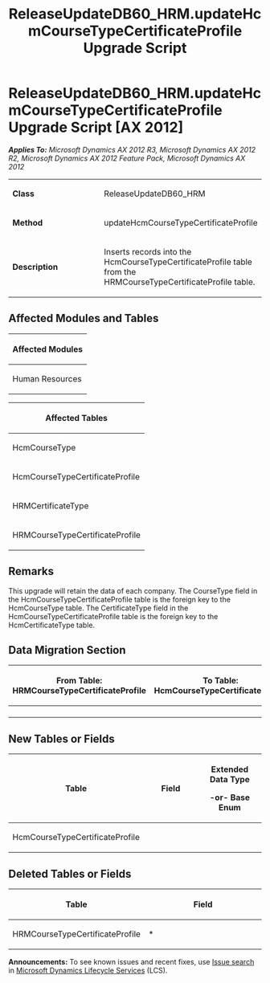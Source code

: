 ﻿---
title: ReleaseUpdateDB60_HRM.updateHcmCourseTypeCertificateProfile Upgrade Script
TOCTitle: ReleaseUpdateDB60_HRM.updateHcmCourseTypeCertificateProfile Upgrade Script
ms:assetid: e427ab5c-4698-7f7a-367f-cbe530ca8256
ms:mtpsurl: https://msdn.microsoft.com/en-us/library/JJ737389(v=AX.60)
ms:contentKeyID: 49711830
ms.date: 05/18/2015
mtps_version: v=AX.60
---

# ReleaseUpdateDB60\_HRM.updateHcmCourseTypeCertificateProfile Upgrade Script [AX 2012]


_**Applies To:** Microsoft Dynamics AX 2012 R3, Microsoft Dynamics AX 2012 R2, Microsoft Dynamics AX 2012 Feature Pack, Microsoft Dynamics AX 2012_

<table>
<colgroup>
<col style="width: 50%" />
<col style="width: 50%" />
</colgroup>
<tbody>
<tr class="odd">
<td><p><strong>Class</strong></p></td>
<td><p>ReleaseUpdateDB60_HRM</p></td>
</tr>
<tr class="even">
<td><p><strong>Method</strong></p></td>
<td><p>updateHcmCourseTypeCertificateProfile</p></td>
</tr>
<tr class="odd">
<td><p><strong>Description</strong></p></td>
<td><p>Inserts records into the HcmCourseTypeCertificateProfile table from the HRMCourseTypeCertificateProfile table.</p></td>
</tr>
</tbody>
</table>


## Affected Modules and Tables

<table>
<colgroup>
<col style="width: 100%" />
</colgroup>
<thead>
<tr class="header">
<th><p>Affected Modules</p></th>
</tr>
</thead>
<tbody>
<tr class="odd">
<td><p>Human Resources</p></td>
</tr>
</tbody>
</table>


<table>
<colgroup>
<col style="width: 100%" />
</colgroup>
<thead>
<tr class="header">
<th><p>Affected Tables</p></th>
</tr>
</thead>
<tbody>
<tr class="odd">
<td><p>HcmCourseType</p></td>
</tr>
<tr class="even">
<td><p>HcmCourseTypeCertificateProfile</p></td>
</tr>
<tr class="odd">
<td><p>HRMCertificateType</p></td>
</tr>
<tr class="even">
<td><p>HRMCourseTypeCertificateProfile</p></td>
</tr>
</tbody>
</table>


## Remarks

This upgrade will retain the data of each company. The CourseType field in the HcmCourseTypeCertificateProfile table is the foreign key to the HcmCourseType table. The CertificateType field in the HcmCourseTypeCertificateProfile table is the foreign key to the HcmCertificateType table.

## Data Migration Section

<table>
<colgroup>
<col style="width: 50%" />
<col style="width: 50%" />
</colgroup>
<thead>
<tr class="header">
<th><p>From Table: HRMCourseTypeCertificateProfile</p></th>
<th><p>To Table: HcmCourseTypeCertificateProfile</p></th>
</tr>
</thead>
<tbody>
<tr class="odd">
<td><p></p></td>
<td><p></p></td>
</tr>
</tbody>
</table>


## New Tables or Fields

<table>
<colgroup>
<col style="width: 33%" />
<col style="width: 33%" />
<col style="width: 33%" />
</colgroup>
<thead>
<tr class="header">
<th><p>Table</p></th>
<th><p>Field</p></th>
<th><p>Extended Data Type</p>
<p>-or- Base Enum</p></th>
</tr>
</thead>
<tbody>
<tr class="odd">
<td><p>HcmCourseTypeCertificateProfile</p></td>
<td><p></p></td>
<td><p></p></td>
</tr>
</tbody>
</table>


## Deleted Tables or Fields

<table>
<colgroup>
<col style="width: 50%" />
<col style="width: 50%" />
</colgroup>
<thead>
<tr class="header">
<th><p>Table</p></th>
<th><p>Field</p></th>
</tr>
</thead>
<tbody>
<tr class="odd">
<td><p>HRMCourseTypeCertificateProfile</p></td>
<td><p>*</p></td>
</tr>
</tbody>
</table>

  
**Announcements:** To see known issues and recent fixes, use [Issue search](http://go.microsoft.com/fwlink/?linkid=389258) in [Microsoft Dynamics Lifecycle Services](http://go.microsoft.com/fwlink/?linkid=306505) (LCS).


